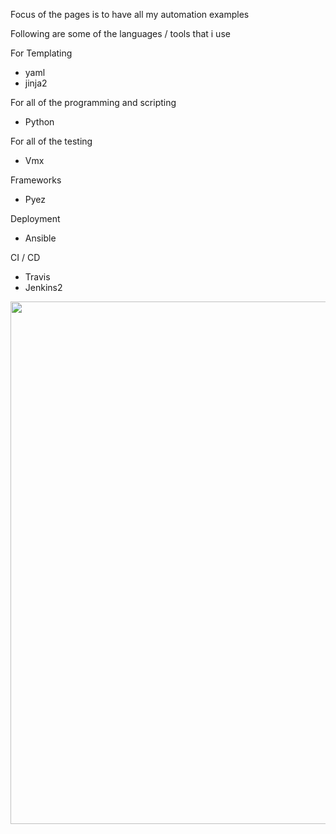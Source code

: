 Focus of the pages is to have all my automation examples

Following are some of the languages / tools that i use 


For Templating 

- yaml 
- jinja2

For all of the programming and scripting 

- Python 

For all of the testing 

- Vmx 

Frameworks 

- Pyez 

Deployment 

- Ansible 


CI / CD 

- Travis 
- Jenkins2

<a href="https://asciinema.org/a/14?autoplay=1"><img src="https://asciinema.org/a/14.png" width="836"/></a>

